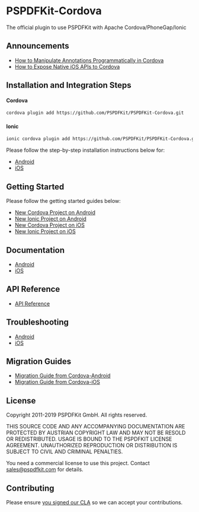 # PSPDFKit-Cordova

The official plugin to use PSPDFKit with Apache Cordova/PhoneGap/Ionic

## Announcements

- [How to Manipulate Annotations Programmatically in Cordova](https://pspdfkit.com/blog/2019/how-to-manipulate-annotations-programmatically-in-cordova/)
- [How to Expose Native iOS APIs to Cordova](https://pspdfkit.com/blog/2019/how-to-expose-ios-api-to-cordova/)

## Installation and Integration Steps

#### Cordova

```sh
cordova plugin add https://github.com/PSPDFKit/PSPDFKit-Cordova.git
```

#### Ionic

```sh
ionic cordova plugin add https://github.com/PSPDFKit/PSPDFKit-Cordova.git
```

Please follow the step-by-step installation instructions below for:

- [Android](/docs/android#installation)
- [iOS](/docs/ios#installation)


## Getting Started

Please follow the getting started guides below:

- [New Cordova Project on Android](/docs/android#new-cordova-project)
- [New Ionic Project on Android](/docs/android#quickstart-guide-ionic)
- [New Cordova Project on iOS](/docs/ios#new-cordova-project)
- [New Ionic Project on iOS](/docs/ios#new-ionic-project)

## Documentation

- [Android](/docs/android/README.md)
- [iOS](/docs/ios/README.md)

## API Reference

- [API Reference](/www/PSPDFKit.js)

## Troubleshooting

- [Android](/docs/android#troubleshooting)
- [iOS](/docs/ios#troubleshooting)

## Migration Guides

- [Migration Guide from Cordova-Android](/docs/android#migration-guide-from-cordova-android)
- [Migration Guide from Cordova-iOS](/docs/ios#migration-guide-from-cordova-ios)

## License

Copyright 2011-2019 PSPDFKit GmbH. All rights reserved.

THIS SOURCE CODE AND ANY ACCOMPANYING DOCUMENTATION ARE PROTECTED BY AUSTRIAN COPYRIGHT LAW
AND MAY NOT BE RESOLD OR REDISTRIBUTED. USAGE IS BOUND TO THE PSPDFKIT LICENSE AGREEMENT.
UNAUTHORIZED REPRODUCTION OR DISTRIBUTION IS SUBJECT TO CIVIL AND CRIMINAL PENALTIES.

You need a commercial license to use this project. Contact sales@pspdfkit.com for details.

## Contributing

Please ensure [you signed our CLA](https://pspdfkit.com/guides/web/current/miscellaneous/contributing/) so we can accept your contributions.
